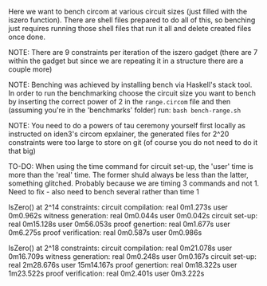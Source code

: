 Here we want to bench circom at various circuit sizes (just filled with the iszero function). There are shell
files prepared to do all of this, so benching just requires running those shell files that run it all and 
delete created files once done.

NOTE: There are 9 constraints per iteration of the iszero gadget (there are 7 within the gadget but since we are repeating it in a structure there are a couple more)

NOTE: Benching was achieved by installing bench via Haskell's stack tool.
In order to run the benchmarking choose the circuit size you want to bench by inserting the correct power of 2
in the `range.circom` file and then (assuming you're in the 'benchmarks' folder) run:
`bash bench-range.sh`

NOTE: You need to do a powers of tau ceremony yourself first locally as instructed on iden3's circom epxlainer,
the generated files for 2^20 constraints were too large to store on git (of course you do not need to do it that big)

TO-DO: When using the time command for circuit set-up, the 'user' time is more than the 'real' time.
The former shuld always be less than the latter, something glitched. Probably because we are timing 3 
commands and not 1. Need to fix - also need to bench several rather than time 1


IsZero() at 2^14 constraints:
circuit compilation:    real    0m1.273s   user    0m0.962s
witness generation:     real    0m0.044s   user    0m0.042s
circuit set-up:         real    0m15.128s  user    0m56.053s
proof genertion:        real    0m1.677s   user    0m6.275s
proof verification:     real    0m0.587s   user    0m0.986s

IsZero() at 2^18 constraints:
circuit compilation:    real    0m21.078s   user    0m16.709s
witness generation:     real    0m0.248s    user    0m0.167s
circuit set-up:         real    2m28.676s   user    15m14.167s
proof genertion:        real    0m18.322s   user    1m23.522s
proof verification:     real    0m2.401s    user    0m3.222s
